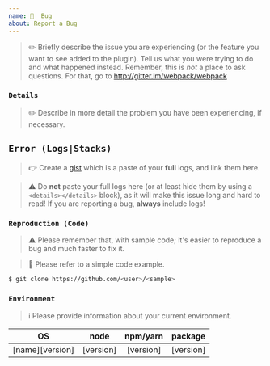 ```yaml
---
name: 🐛  Bug
about: Report a Bug
---
```


> ✏️ Briefly describe the issue you are experiencing (or the feature you want to see added to the plugin). Tell us what you were trying to do and what happened instead. Remember, this is _not_ a place to ask questions. For that, go to http://gitter.im/webpack/webpack

### `Details`

> ✏️ Describe in more detail the problem you have been experiencing, if necessary.

## `Error (Logs|Stacks)`

> 👉 Create a [gist](https://gist.github.com) which is a paste of your **full** logs, and link them here.

> ⚠️ Do **not** paste your full logs here (or at least hide them by using a `<details></details>` block), as it will make this issue long and hard to read! If you are reporting a bug, **always** include logs!

### `Reproduction (Code)`

> ⚠️ Please remember that, with sample code; it's easier to reproduce a bug and much faster to fix it.

> 🔗 Please refer to a simple code example.

```bash
$ git clone https://github.com/<user>/<sample>
```

### `Environment`

> ℹ️ Please provide information about your current environment.

|OS|node|npm/yarn|package|
|:-:|:--:|:-:|:------:|
|[name][version]|[version]|[version]|[version]|
